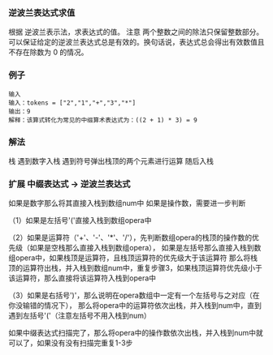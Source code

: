 ### 逆波兰表达式求值
根据 逆波兰表示法，求表达式的值。
注意 两个整数之间的除法只保留整数部分。
可以保证给定的逆波兰表达式总是有效的。换句话说，表达式总会得出有效数值且不存在除数为 0 的情况。
### 例子
```text
输入
输入：tokens = ["2","1","+","3","*"]
输出：9
解释：该算式转化为常见的中缀算术表达式为：((2 + 1) * 3) = 9
```
### 解法
栈 遇到数字入栈 遇到符号弹出栈顶的两个元素进行运算 随后入栈

### 扩展 中缀表达式 -> 逆波兰表达式
如果是数字那么将其直接入栈到数组num中
如果是操作数，需要进一步判断

（1）如果是左括号'('直接入栈到数组opera中

（2）如果是运算符（'+'、'-'、'*'、'/'），先判断数组opera的栈顶的操作数的优先级（如果是空栈那么直接入栈到数组opera），
    如果是左括号那么直接入栈到数组opera中，如果栈顶是运算符，且栈顶运算符的优先级大于该运算符
    那么将栈顶的运算符出栈，并入栈到数组num中，重复步骤3，如果栈顶运算符优先级小于该运算符，那么直接将该运算符入栈到opera中

（3）如果是右括号')'，那么说明在opera数组中一定有一个左括号与之对应（在你没输错的情况下），
    那么将opera中的运算符依次出栈，并入栈到num中，直到遇到左括号'('（注意左括号不用入栈到num）

如果中缀表达式扫描完了，那么将opera中的操作数依次出栈，并入栈到num中就可以了，如果没有没有扫描完重复1-3步
